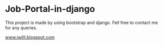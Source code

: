 # Job-Portal-in-django

This project is made by using bootstrap and django. Fell free to contact me for any queries.

www.iwilll.blogspot.com
